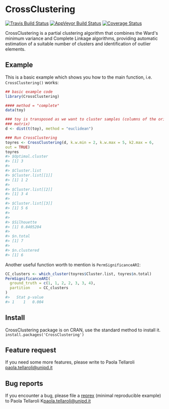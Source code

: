 <!-- README.md is generated from README.Rmd. Please edit that file -->
CrossClustering
===============

[![Travis Build Status](https://travis-ci.com/CorradoLanera/CrossClustering.svg?branch=develop)](https://travis-ci.com/CorradoLanera/CrossClustering) [![AppVeyor Build Status](https://ci.appveyor.com/api/projects/status/github/CorradoLanera/CrossClustering?branch=develop&svg=true)](https://ci.appveyor.com/project/CorradoLanera/CrossClustering) <!-- [![CRAN_Status_Badge](http://www.r-pkg.org/badges/version/CrossClustering)](http://cran.r-project.org/package=CrossClustering) --> [![Coverage Status](https://codecov.io/gh/CorradoLanera/CrossClustering/branch/develop/graph/badge.svg)](https://codecov.io/gh/CorradoLanera/CrossClustering?branch=develop)

CrossClustering is a partial clustering algorithm that combines the Ward's minimum variance and Complete Linkage algorithms, providing automatic estimation of a suitable number of clusters and identification of outlier elements.

Example
-------

This is a basic example which shows you how to the main function, i.e. `CrossClustering()` works:

``` r
## basic example code
library(CrossClustering)

#### method = "complete"
data(toy)

### toy is transposed as we want to cluster samples (columns of the original
### matrix)
d <- dist(t(toy), method = "euclidean")

### Run CrossClustering
toyres <- CrossClustering(d, k.w.min = 2, k.w.max = 5, k2.max = 6,
out = TRUE)
toyres
#> $Optimal.cluster
#> [1] 3
#> 
#> $Cluster.list
#> $Cluster.list[[1]]
#> [1] 1 2
#> 
#> $Cluster.list[[2]]
#> [1] 3 4
#> 
#> $Cluster.list[[3]]
#> [1] 5 6
#> 
#> 
#> $Silhouette
#> [1] 0.8405204
#> 
#> $n.total
#> [1] 7
#> 
#> $n.clustered
#> [1] 6
```

Another useful function worth to mention is `PermSignificanceARI`:

``` r
CC_clusters <- which_cluster(toyres$Cluster.list, toyres$n.total)
PermSignificanceARI(
  ground_truth = c(1, 1, 2, 2, 3, 3, 4),
  partition    = CC_clusters
)
#>   Stat p-value
#> 1    1   0.004
```

Install
-------

CrossClustering package is on CRAN, use the standard method to install it. `install.packages('CrossClustering')`

Feature request
---------------

If you need some more features, please write to Paola Tellaroli <paola.tellaroli@unipd.it>

Bug reports
-----------

If you encounter a bug, please file a [reprex](https://github.com/tidyverse/reprex) (minimal reproducible example) to Paola Tellaroli K<paola.tellaroli@unipd.it>
